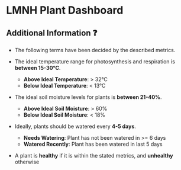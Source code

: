 # LMNH Plant Dashboard


## Additional Information ❓
- The following terms have been decided by the described metrics.
- The ideal temperature range for photosynthesis and respiration is **between 15-30°C**. 
  - **Above Ideal Temperature**: > 32°C
  - **Below Ideal Temperature**: < 13°C
  
- The ideal soil moisture levels for plants is **between 21-40%**.
  - **Above Ideal Soil Moisture**: > 60%
  - **Below Ideal Soil Moisture**: < 18%

- Ideally, plants should be watered every **4-5 days**.
  - **Needs Watering**: Plant has not been watered in >= 6 days
  - **Watered Recently**: Plant has been watered in last 5 days

- A plant is **healthy** if it is within the stated metrics, and **unhealthy** otherwise


